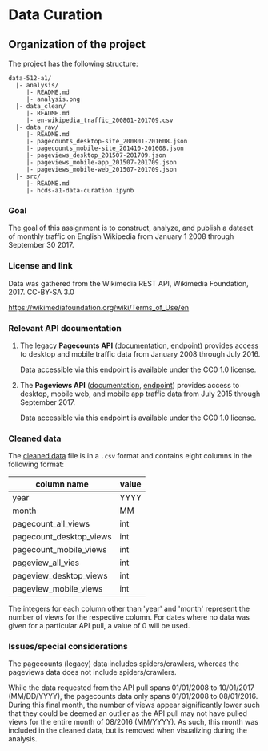 # Data Curation

## Organization of the project

The project has the following structure:

```
data-512-a1/
  |- analysis/
     |- README.md
     |- analysis.png
  |- data_clean/
     |- README.md
     |- en-wikipedia_traffic_200801-201709.csv
  |- data_raw/
     |- README.md
     |- pagecounts_desktop-site_200801-201608.json 
     |- pagecounts_mobile-site_201410-201608.json 
     |- pageviews_desktop_201507-201709.json 
     |- pageviews_mobile-app_201507-201709.json 
     |- pageviews_mobile-web_201507-201709.json 
  |- src/
     |- README.md
     |- hcds-a1-data-curation.ipynb
```

### Goal

The goal of this assignment is to construct, analyze, and publish a dataset of monthly traffic on English Wikipedia from January 1 2008 through September 30 2017.

### License and link

Data was gathered from the Wikimedia REST API, Wikimedia Foundation, 2017. CC-BY-SA 3.0

https://wikimediafoundation.org/wiki/Terms_of_Use/en

### Relevant API documentation

1. The legacy __Pagecounts API__ ([documentation](https://wikitech.wikimedia.org/wiki/Analytics/AQS/Legacy_Pagecounts), <a href="https://wikimedia.org/api/rest_v1/#!/Pagecounts_data_(legacy)/get_metrics_legacy_pagecounts_aggregate_project_access_site_granularity_start_end">endpoint</a>) provides access to desktop and mobile traffic data from January 2008 through July 2016.

	Data accessible via this endpoint is available under the CC0 1.0 license.

2. The __Pageviews API__ ([documentation](https://wikitech.wikimedia.org/wiki/Analytics/AQS/Pageviews), [endpoint](https://wikimedia.org/api/rest_v1/#!/Pageviews_data/get_metrics_pageviews_aggregate_project_access_agent_granularity_start_end)) provides access to desktop, mobile web, and mobile app traffic data from July 2015 through September 2017.

	Data accessible via this endpoint is available under the CC0 1.0 license.

### Cleaned data

The [cleaned data](/data_clean) file is in a `.csv` format and contains eight columns in the following format:

column name | value
--- | ---
year | YYYY
month | MM
pagecount_all_views | int
pagecount_desktop_views | int
pagecount_mobile_views | int
pageview_all_vies | int
pageview_desktop_views | int
pageview_mobile_views | int

The integers for each column other than 'year' and 'month' represent the number of views for the respective column. For dates where no data was given for a particular API pull, a value of 0 will be used.

### Issues/special considerations

The pagecounts (legacy) data includes spiders/crawlers, whereas the pageviews data does not include spiders/crawlers.

While the data requested from the API pull spans 01/01/2008 to 10/01/2017 (MM/DD/YYYY), the pagecounts data only spans 01/01/2008 to 08/01/2016. During this final month, the number of views appear significantly lower such that they could be deemed an outlier as the API pull may not have pulled views for the entire month of 08/2016 (MM/YYYY). As such, this month was included in the cleaned data, but is removed when visualizing during the analysis.
